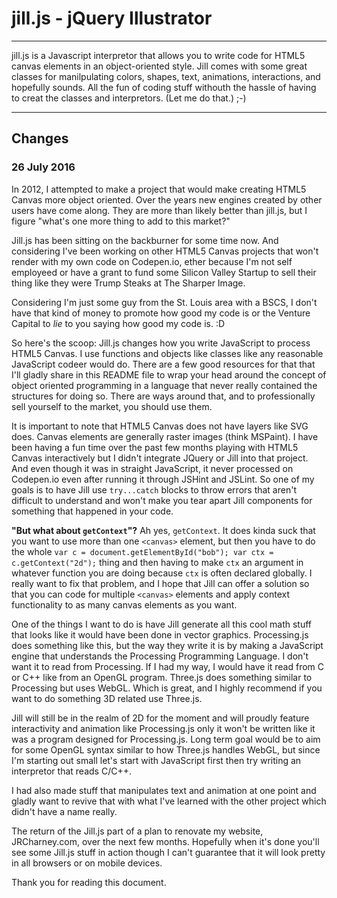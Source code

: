 # jill.js - jQuery Illustrator
---

jill.js is a Javascript interpretor that allows you to write code for HTML5 canvas elements in an object-oriented style.  Jill comes with some great classes for manilpulating colors, shapes, text, animations, interactions, and hopefully sounds.  All the fun of coding stuff withouth the hassle of having to creat the classes and interpretors. (Let me do that.) ;-)

---
## Changes
### 26 July 2016

In 2012, I attempted to make a project that would make creating HTML5 Canvas more object oriented.  Over the years new engines created by other users have come along.  They are more than likely better than jill.js, but I figure "what's one more thing to add to this market?"

Jill.js has been sitting on the backburner for some time now.  And considering I've been working on other HTML5 Canvas projects that won't render with my own code on Codepen.io, ether because I'm not self employeed or have a grant to fund some Silicon Valley Startup to sell their thing like they were Trump Steaks at The Sharper Image.

Considering I'm just some guy from the St. Louis area with a BSCS, I don't have that kind of money to promote how good my code is or the Venture Capital to *lie* to you saying how good my code is. :D

So here's the scoop:  Jill.js changes how you write JavaScript to process HTML5 Canvas.  I use functions and objects like classes like any reasonable JavaScript codeer would do.  There are a few good resources for that that I'll gladly share in this README file to wrap your head around the concept of object oriented programming in a language that never really contained the structures for doing so.  There are ways around that, and to professionally sell yourself to the market, you should use them.

It is important to note that HTML5 Canvas does not have layers like SVG does.  Canvas elements are generally raster images (think MSPaint).  I have been having a fun time over the past few months playing with HTML5 Canvas interactively but I didn't integrate JQuery or Jill into that project.  And even though it was in straight JavaScript, it never processed on Codepen.io even after running it through JSHint and JSLint.  So one of my goals is to have Jill use `try...catch` blocks to throw errors that aren't difficult to understand and won't make you tear apart Jill components for something that happened in your code.

**"But what about `getContext`"?** Ah yes, `getContext`.  It does kinda suck that you want to use more than one `<canvas>` element, but then you have to do the whole `var c = document.getElementById("bob"); var ctx = c.getContext("2d");` thing and then having to make `ctx` an argument in whatever function you are doing because `ctx` is often declared globally.  I really want to fix that problem, and I hope that Jill can offer a solution so that you can code for multiple `<canvas>` elements and apply context functionality to as many canvas elements as you want.

One of the things I want to do is have Jill generate all this cool math stuff that looks like it would have been done in vector graphics.  Processing.js does something like this, but the way they write it is by making a JavaScript engine that understands the Processing Programming Language.  I don't want it to read from Processing.  If I had my way, I would have it read from C or C++ like from an OpenGL program.  Three.js does something similar to Processing but uses WebGL.  Which is great, and I highly recommend if you want to do something 3D related use Three.js.

Jill will still be in the realm of 2D for the moment and will proudly feature interactivity and animation like Processing.js only it won't be written like it was a program designed for Processing.js.  Long term goal would be to aim for some OpenGL syntax similar to how Three.js handles WebGL, but since I'm starting out small let's start with JavaScript first then try writing an interpretor that reads C/C++.

I had also made stuff that manipulates text and animation at one point and gladly want to revive that with what I've learned with the other project which didn't have a name really.

The return of the Jill.js part of a plan to renovate my website, JRCharney.com, over the next few months.  Hopefully when it's done you'll see some Jill.js stuff in action though I can't guarantee that it will look pretty in all browsers or on mobile devices.

Thank you for reading this document.
